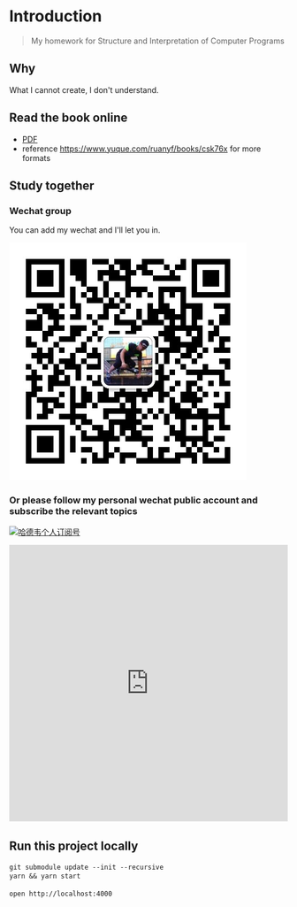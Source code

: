 # Introduction

> My homework for Structure and Interpretation of Computer Programs

## Why

What I cannot create, I don't understand.

## Read the book online

- [PDF](http://web.mit.edu/alexmv/6.037/sicp.pdf)
- reference https://www.yuque.com/ruanyf/books/csk76x for more formats

## Study together
### Wechat group

You can add my wechat and I'll let you in.

![wechat qr code](wechat.jpeg)

### Or please follow my personal wechat public account and subscribe the relevant topics

<a target="_blank" href="https://mp.weixin.qq.com/mp/appmsgalbum?__biz=MzAxNTk3ODgxNA==&action=getalbum&album_id=1679046774696574978&scene=173&from_msgid=2247483677&from_itemidx=1&count=3&nolastread=1#wechat_redirect">![哈德韦个人订阅号](https://ml.jiwai.win/mp-hardway.png)</a>


<iframe src="https://mp.weixin.qq.com/mp/appmsgalbum?__biz=MzAxNTk3ODgxNA==&action=getalbum&album_id=1679046774696574978&scene=173&from_msgid=2247483677&from_itemidx=1&count=3&nolastread=1#wechat_redirect" style="border: 0; width: 100%; min-height: 500px">点击跳转</a></iframe>

## Run this project locally

```shell
git submodule update --init --recursive
yarn && yarn start

open http://localhost:4000
```